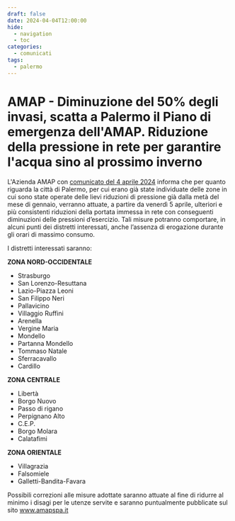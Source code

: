 ```yaml
---
draft: false
date: 2024-04-04T12:00:00
hide:
  - navigation
  - toc
categories:
  - comunicati
tags:
  - palermo
---
```


# AMAP - Diminuzione del 50% degli invasi, scatta a Palermo il Piano di emergenza dell'AMAP. Riduzione della pressione in rete per garantire l'acqua sino al prossimo inverno

L'Azienda AMAP con [comunicato del 4 aprile 2024](https://www.amapspa.it/it/diminuzione-del-50-degli-invasi-scatta-a-palermo-il-piano-di-emergenza-dellamap-riduzione-della-pressione-in-rete-per-garantire-lacqua-sino-al-prossimo-inverno/) 
informa che per quanto riguarda la città di Palermo, per cui erano già state individuate delle zone in cui sono state operate delle lievi riduzioni di pressione già dalla metà del mese di gennaio, verranno attuate, 
a partire da venerdì 5 aprile, ulteriori e più consistenti riduzioni della portata immessa in rete con conseguenti diminuzioni delle pressioni d’esercizio. 
Tali misure potranno comportare, in alcuni punti dei distretti interessati, anche l’assenza di erogazione durante gli orari di massimo consumo.

I distretti interessati saranno:

**ZONA NORD-OCCIDENTALE**

- Strasburgo
- San Lorenzo-Resuttana
- Lazio-Piazza Leoni
- San Filippo Neri
- Pallavicino
- Villaggio Ruffini
- Arenella
- Vergine Maria
- Mondello
- Partanna Mondello
- Tommaso Natale
- Sferracavallo
- Cardillo

**ZONA CENTRALE**

- Libertà
- Borgo Nuovo
- Passo di rigano
- Perpignano Alto
- C.E.P.
- Borgo Molara
- Calatafimi

**ZONA ORIENTALE**

- Villagrazia
- Falsomiele
- Galletti-Bandita-Favara

Possibili correzioni alle misure adottate saranno attuate al fine di ridurre al minimo i disagi per le utenze servite e saranno puntualmente pubblicate sul sito www.amapspa.it
